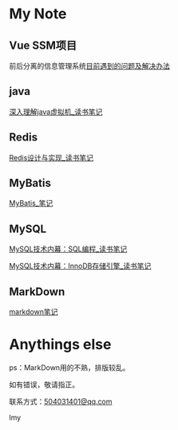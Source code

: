 # My Note  
## Vue SSM项目  
前后分离的信息管理系统[目前遇到的问题及解决办法](/VueSSMProject/issues.md)

## java  
[深入理解java虚拟机_读书笔记](/java/深入理解java虚拟机_读书笔记.md)  

## Redis  
[Redis设计与实现_读书笔记](/redis/Redis设计与实现_读书笔记.md)  

## MyBatis  
[MyBatis_笔记](/mybatis/MyBatis_笔记.md)  

## MySQL  
[MySQL技术内幕：SQL编程_读书笔记](/mysql/MySQL技术内幕：SQL编程_读书笔记.md)  

[MySQL技术内幕：InnoDB存储引擎_读书笔记](/mysql/MySQL技术内幕：InnoDB存储引擎_读书笔记.md)  

## MarkDown  
[markdown笔记](/markdown.md)



# Anythings else  
ps：MarkDown用的不熟，排版较乱。  

如有错误，敬请指正。  

联系方式：504031401@qq.com  

lmy

